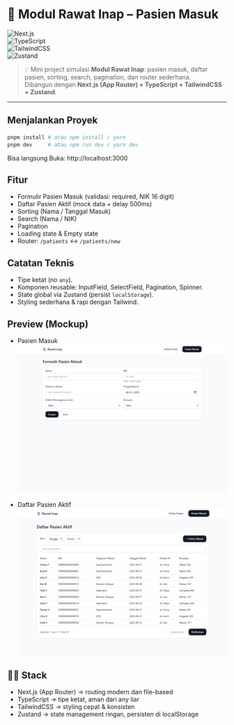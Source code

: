 
# 🏥 Modul Rawat Inap – Pasien Masuk  

![Next.js](https://img.shields.io/badge/Next.js-000000?logo=nextdotjs&logoColor=white)  
![TypeScript](https://img.shields.io/badge/TypeScript-3178C6?logo=typescript&logoColor=white)  
![TailwindCSS](https://img.shields.io/badge/TailwindCSS-38B2AC?logo=tailwindcss&logoColor=white)  
![Zustand](https://img.shields.io/badge/Zustand-443E38?logo=react&logoColor=white)  

> 💡 Mini project simulasi **Modul Rawat Inap**: pasien masuk, daftar pasien, sorting, search, pagination, dan router sederhana.  
> Dibangun dengan **Next.js (App Router) + TypeScript + TailwindCSS + Zustand**.  

---

## Menjalankan Proyek

```bash
pnpm install # atau npm install / yarn
pnpm dev     # atau npm run dev / yarn dev
```

Bisa langsung Buka: http://localhost:3000

## Fitur
- Formulir Pasien Masuk (validasi: required, NIK 16 digit)
- Daftar Pasien Aktif (mock data + delay 500ms)
- Sorting (Nama / Tanggal Masuk)
- Search (Nama / NIK)
- Pagination
- Loading state & Empty state
- Router: `/patients` ↔ `/patients/new`

## Catatan Teknis
- Tipe ketat (no `any`).
- Komponen reusable: InputField, SelectField, Pagination, Spinner.
- State global via Zustand (persist `localStorage`).
- Styling sederhana & rapi dengan Tailwind.

## Preview (Mockup)
-  Pasien Masuk
![alt text](Preview_patientForm.png)

- Daftar Pasien Aktif
![alt text](Preview_patientList.png)

## 🧑‍💻 Stack

- Next.js (App Router) → routing modern dan file-based
- TypeScript → tipe ketat, aman dari any liar
- TailwindCSS → styling cepat & konsisten
- Zustand → state management ringan, persisten di localStorage